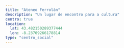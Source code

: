 ```yaml
---
title: "Ateneo Ferrolán"
description: "Un lugar de encontro para a cultura"
centro: true
location:
  lat: 43.482150289377444
  lon: -8.23709266178814
type: "centro_social"
---
```


